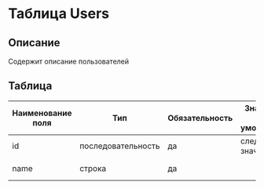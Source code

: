 # Таблица Users

## Описание 

Содержит описание пользователей

## Таблица

| Наименование поля | Тип                | Обязательность | Значение по умолчанию | Описание поля              |
|-------------------|--------------------|----------------|-----------------------|----------------------------|
| id                | последовательность | да             | следующее значение    | Идентификатор пользователя |
| name              | строка             | да             |                       | Имя пользователя           |